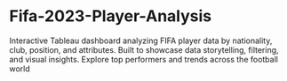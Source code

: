 # Fifa-2023-Player-Analysis
Interactive Tableau dashboard analyzing FIFA player data by nationality, club, position, and attributes. Built to showcase data storytelling, filtering, and visual insights. Explore top performers and trends across the football world
